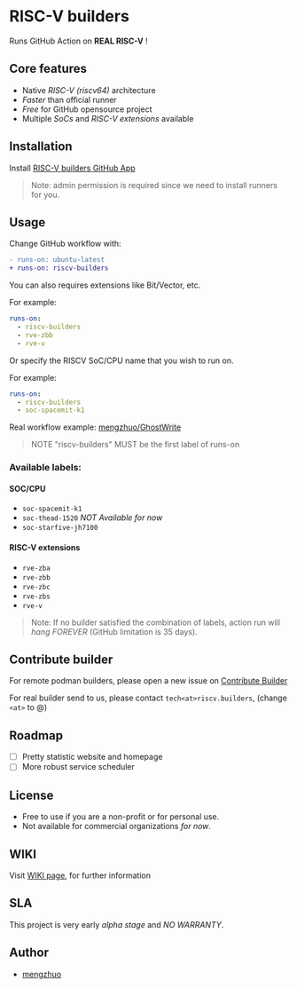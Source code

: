 # RISC-V builders

Runs GitHub Action on **REAL RISC-V** !

## Core features
* Native *RISC-V (riscv64)* architecture
* *Faster* than official runner
* *Free* for GitHub opensource project
* Multiple *SoCs* and *RISC-V extensions* available

## Installation
Install [RISC-V builders GitHub App](https://github.com/apps/riscv-builders) 

> Note: admin permission is required since we need to install runners for you.

## Usage

Change GitHub workflow with:

```diff
- runs-on: ubuntu-latest
+ runs-on: riscv-builders
```

You can also requires extensions like Bit/Vector, etc.

For example:
```yaml
runs-on:
  - riscv-builders
  - rve-zbb
  - rve-v
```

Or specify the RISCV SoC/CPU name that you wish to run on.

For example:
```yaml
runs-on:
  - riscv-builders
  - soc-spacemit-k1
```

Real workflow example: [mengzhuo/GhostWrite](https://github.com/mengzhuo/GhostWrite/blob/main/.github/workflows/run.yml)

> NOTE "riscv-builders" MUST be the first label of runs-on

### Available labels:

#### SOC/CPU
* `soc-spacemit-k1`
* `soc-thead-1520` *NOT Available for now*
* `soc-starfive-jh7100`

#### RISC-V extensions

* `rve-zba`
* `rve-zbb`
* `rve-zbc`
* `rve-zbs`
* `rve-v`

> Note: If no builder satisfied the combination of labels, action run will *hang FOREVER* (GitHub limitation is 35 days).


## Contribute builder

For remote podman builders, please open a new issue on [Contribute Builder](https://github.com/riscv-builders/riscv-builders.github.io/discussions/new?category=contribute-builder)

For real builder send to us, please contact `tech<at>riscv.builders`, (change `<at>` to @) 


## Roadmap
* [ ] Pretty statistic website and homepage
* [ ] More robust service scheduler

## License
- Free to use if you are a non-profit or for personal use.
- Not available for commercial organizations *for now*.

## WIKI

Visit [WIKI page](https://github.com/riscv-builders/riscv-builders.github.io/wiki), for further information

## SLA
This project is very early *alpha stage* and *NO WARRANTY*.

## Author
* [mengzhuo](https://github.com/mengzhuo)

